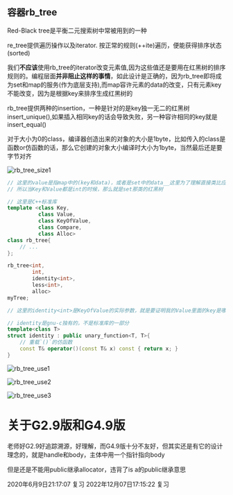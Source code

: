 ## 容器rb_tree
Red-Black tree是平衡二元搜索树中常被用到的一种

re_tree提供遍历操作以及iterator.
按正常的规则(++ite)遍历，便能获得排序状态(sorted)

我们**不应该**使用rb_tree的iterator改变元素值,因为这些值还是要用在红黑树的排序规则的。编程层面**并非阻止这样的事情**，如此设计是正确的，因为rb_tree即将成为set和map的服务(作为底层支持),而map容许元素的data的改变，只有元素key不能改变，因为是根据key来排序生成红黑树的

rb_tree提供两种的insertion，一种是针对的是key独一无二的红黑树insert_unique(),如果插入相同key的话会导致失败，另一种容许相同的key就是insert_equal()


对于大小为0的class，编译器创造出来的对象的大小是1byte，比如传入的class是函数or仿函数的话，那么它创建的对象大小编译时大小为1byte，当然最后还是要字节对齐

![rb_tree_size1](https://cdn.jsdelivr.net/gh/wolfdan666/BlogPic/cpp/stl_source/rb_tree_size1.jpg)

```cpp
// 这里的value是指map中的(key和data)，或者是set中的data__这里为了理解直接类比应用了
// 所以当Key和Value都是int的时候，那么就是set那类的红黑树

// 这里是C++标准库
template <class Key,
          class Value,
          class KeyOfValue,
          class Compare,
          class Alloc>
class rb_tree{
    // ...
};

rb_tree<int,
        int,
        identity<int>,
        less<int>,
        alloc>
myTree;

// 这里的identity<int>是KeyOfValue的实际参数，就是要证明我的Value里面的key是哪个，也就是说用哪个来排序

// identity是gnu-c独有的，不是标准库的一部分
template<class T>
struct identity : public unary_function<T, T>{
    // 重载`()`的仿函数
    const T& operator()(const T& x) const { return x; }
}
```
![rb_tree_use1](https://cdn.jsdelivr.net/gh/wolfdan666/BlogPic/cpp/stl_source/rb_tree_use1.jpg)

![rb_tree_use2](https://cdn.jsdelivr.net/gh/wolfdan666/BlogPic/cpp/stl_source/rb_tree_use2.jpg)

![rb_tree_use3](https://cdn.jsdelivr.net/gh/wolfdan666/BlogPic/cpp/stl_source/rb_tree_use3.jpg)

# 关于G2.9版和G4.9版
老师好G2.9好追踪溯源，好理解，而G4.9版十分不友好，但其实还是有它的设计理念的，就是handle和body，主体中用一个指针指向body

但是还是不能用public继承allocator，违背了is a的public继承意思

2020年6月9日21:17:07 复习
2022年12月07日17:15:22 复习